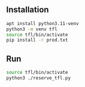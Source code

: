 
## Installation

```bash
apt install python3.11-venv
python3 -m venv tfl 
source tfl/bin/activate
pip install -r prod.txt
```

## Run

```bash
source tfl/bin/activate
python3 ./reserve_tfl.py
```